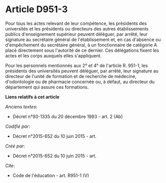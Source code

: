 # Article D951-3

Pour tous les actes relevant de leur compétence, les présidents des universités et les présidents ou directeurs des autres
établissements publics d'enseignement supérieur peuvent déléguer, par arrêté, leur signature au secrétaire général de
l'établissement et, en cas d'absence ou d'empêchement du secrétaire général, à un fonctionnaire de catégorie A placé
directement sous l'autorité de ce dernier. Ces délégations fixent les actes et les corps auxquels elles s'appliquent. 

Pour les personnels mentionnés aux 2° et 4° de l'article R. 951-1, les présidents des universités peuvent déléguer, par
arrêté, leur signature au directeur de l'unité de formation et de recherche de médecine, d'odontologie ou de pharmacie
concernée ou, à défaut, au directeur du département qui assure ces formations.

**Liens relatifs à cet article**

_Anciens textes_:

  - Décret n°93-1335 du 20 décembre 1993 - art. 2 (Ab)

_Codifié par_:

  - Décret n°2015-652 du 10 juin 2015 - art.

_Créé par_:

  - Décret n°2015-652 du 10 juin 2015 - art.

_Cite_:

  - Code de l'éducation - art. R951-1 (V)
